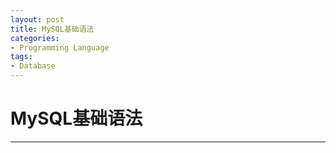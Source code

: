 ```yaml
---
layout: post
title: MySQL基础语法
categories:
- Programming Language
tags:
- Database
---
```


# MySQL基础语法
------------------
